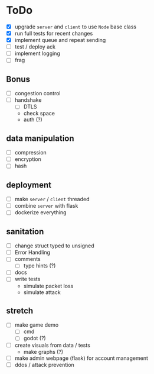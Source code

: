 # ToDo

- [x] upgrade `server` and `client` to use `Node` base class
- [x] run full tests for recent changes
- [x] implement queue and repeat sending
- [ ] test / deploy ack
- [ ] implement logging
- [ ] frag

## Bonus

- [ ] congestion control
- [ ] handshake
    - [ ] DTLS
    - check space
    - auth (?)

## data manipulation

- [ ] compression
- [ ] encryption
- [ ] hash

## deployment

- [ ] make `server` / `client` threaded
- [ ] combine `server` with flask
- [ ] dockerize everything

## sanitation

- [ ] change struct typed to unsigned
- [ ] Error Handling
- [ ] comments
    - [ ] type hints (?)
- [ ] docs
- [ ] write tests
    - simulate packet loss
    - simulate attack

## stretch

- [ ] make game demo
    - [ ] cmd
    - [ ] godot (?)
- [ ] create visuals from data / tests
    - make graphs (?)
- [ ] make admin webpage (flask) for account management
- [ ] ddos / attack prevention
